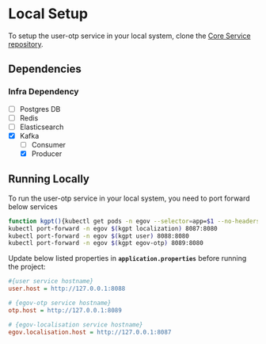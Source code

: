 # Local Setup

To setup the user-otp service in your local system, clone the [Core Service repository](https://github.com/egovernments/core-services).

## Dependencies

### Infra Dependency

- [ ] Postgres DB
- [ ] Redis
- [ ] Elasticsearch
- [x] Kafka
  - [ ] Consumer
  - [x] Producer

## Running Locally

To run the user-otp service in your local system, you need to port forward below services

```bash
function kgpt(){kubectl get pods -n egov --selector=app=$1 --no-headers=true | head -n1 | awk '{print $1}'}
kubectl port-forward -n egov $(kgpt localization) 8087:8080
kubectl port-forward -n egov $(kgpt user) 8088:8080
kubectl port-forward -n egov $(kgpt egov-otp) 8089:8080
``` 

Update below listed properties in **`application.properties`** before running the project:

```ini
#{user service hostname}
user.host = http://127.0.0.1:8088

# {egov-otp service hostname}
otp.host = http://127.0.0.1:8089

# {egov-localisation service hostname}
egov.localisation.host = http://127.0.0.1:8087
```
